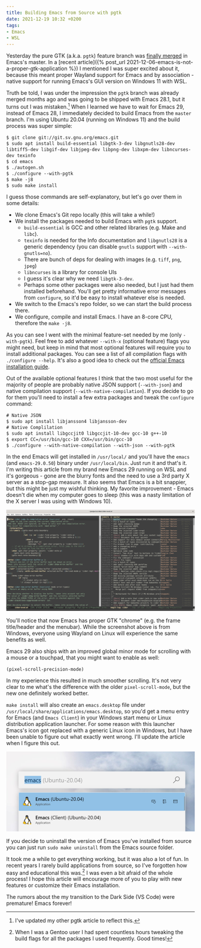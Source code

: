 ```yaml
---
title: Building Emacs from Source with pgtk
date: 2021-12-19 10:32 +0200
tags:
- Emacs
- WSL
---
```


Yesterday the pure GTK (a.k.a. `pgtk`) feature branch was [finally merged](https://www.reddit.com/r/emacs/comments/rj8k32/the_pgtk_pure_gtk_branch_was_merged/) in Emacs's master.
In a [recent article]({% post_url 2021-12-06-emacs-is-not-a-proper-gtk-application %}) I mentioned
I was super excited about it, because this meant proper Wayland support for Emacs and by association - native support
for running Emacs's GUI version on Windows 11 with WSL.

Truth be told, I was under the impression the `pgtk` branch was already merged months ago and was going to be shipped with Emacs 28.1, but it turns out I was mistaken.[^1]
When I learned we have to wait for Emacs 29, instead of Emacs 28, I immediately decided to build Emacs from the `master` branch. I'm using
Ubuntu 20.04 (running on Windows 11) and the build process was super simple:

``` shellsession
$ git clone git://git.sv.gnu.org/emacs.git
$ sudo apt install build-essential libgtk-3-dev libgnutls28-dev libtiff5-dev libgif-dev libjpeg-dev libpng-dev libxpm-dev libncurses-dev texinfo
$ cd emacs
$ ./autogen.sh
$ ./configure --with-pgtk
$ make -j8
$ sudo make install
```

I guess those commands are self-explanatory, but let's go over them in some details:

* We clone Emacs's Git repo locally (this will take a while!)
* We install the packages needed to build Emacs with `pgtk` support.
  * `build-essential` is GCC and other related libraries (e.g. Make and `libc`).
  * `texinfo` is needed for the Info documentation and `libgnutls28` is a generic dependency (you can disable `gnutls` support with `--with-gnutls=no`).
  * There are bunch of deps for dealing with images (e.g. `tiff`, `png`, `jpeg`)
  * `libncurses` is a library for console UIs
  * I guess it's clear why we need `libgtk-3-dev`.
  * Perhaps some other packages were also needed, but I just had them installed beforehand. You'll get pretty informative error messages from `configure`, so it'd be easy to install whatever else is needed.
* We switch to the Emacs's repo folder, so we can start the build process there.
* We configure, compile and install Emacs. I have an 8-core CPU, therefore the `make -j8`.

As you can see I went with the minimal feature-set needed by me (only
`-with-pgtk`). Feel free to add whatever `--with-x` (optional feature) flags you
might need, but keep in mind that most optional features will require you to
install additional packages. You can see a list of all compilation flags with
`./configure --help`. It's also a good idea to check out the [official Emacs installation guide](https://git.savannah.gnu.org/cgit/emacs.git/tree/INSTALL).

Out of the available optional features I think that the two most
useful for the majority of people are probably native JSON support (`--with-json`) and
native compilation support (`--with-native-compilation`). If you decide to go for them you'll need to install a few extra packages and tweak the `configure` command:

``` shellsession
# Native JSON
$ sudo apt install libjansson4 libjansson-dev
# Native Complilation
$ sudo apt install libgccjit0 libgccjit-10-dev gcc-10 g++-10
$ export CC=/usr/bin/gcc-10 CXX=/usr/bin/gcc-10
$ ./configure --with-native-compilation --with-json --with-pgtk
```

In the end Emacs will get installed in `/usr/local/` and you'll have the `emacs` (and `emacs-29.0.50`) binary under `/usr/local/bin`. Just run it and that's it. I'm writing this article from my brand new
Emacs 29 running on WSL and it's gorgeous - gone are the blurry fonts and the need to use a 3rd party X server as a stop-gap measure. It also seems that Emacs is a bit snappier, but this might
be just my wishful thinking. My favorite improvement - Emacs doesn't die when my computer goes to sleep (this was a nasty limitation of the X server I was using with Windows 10).

![emacs_with_pgtk.png](/assets/images/emacs_with_pgtk.png)

You'll notice that now Emacs has proper GTK "chrome" (e.g. the frame
title/header and the menubar). While the screenshot above is from Windows,
everyone using Wayland on Linux will experience the same benefits as well.

Emacs 29 also ships with an improved global minor mode for scrolling with a
mouse or a touchpad, that you might want to enable as well:

``` elisp
(pixel-scroll-precision-mode)
```

In my experience this resulted in much smoother scrolling. It's not very clear to me what's the difference with the older `pixel-scroll-mode`, but the new one definitely worked better.

`make install` will also create an `emacs.desktop` file under `/usr/local/share/applications/emacs.desktop`, so you'd get a menu entry for Emacs (and `Emacs Client`) in your Windows start menu or Linux distribution application launcher. For some reason with this launcher Emacs's icon got replaced with a generic Linux icon in Windows,
but I have been unable to figure out what exactly went wrong. I'll update the article when I figure this out.

![emacs_windows_launcher.png](/assets/images/emacs_windows_launcher.png)

If you decide to uninstall the version of Emacs you've installed from source you can just run `sudo make uninstall` from the Emacs source folder.

It took me a while to get everything working, but it was also a lot of fun. In recent years I rarely build applications from source,
so I've forgotten how easy and educational this was.[^2] I was even a bit afraid of the whole process! I hope this article will encourage
more of you to play with new features or customize their Emacs installation.

The rumors about the my transition to the Dark Side (VS Code) were premature! Emacs forever!

[^1]: I've updated my other pgtk article to reflect this.
[^2]: When I was a Gentoo user I had spent countless hours tweaking the build flags for all the packages I used frequently. Good times!
